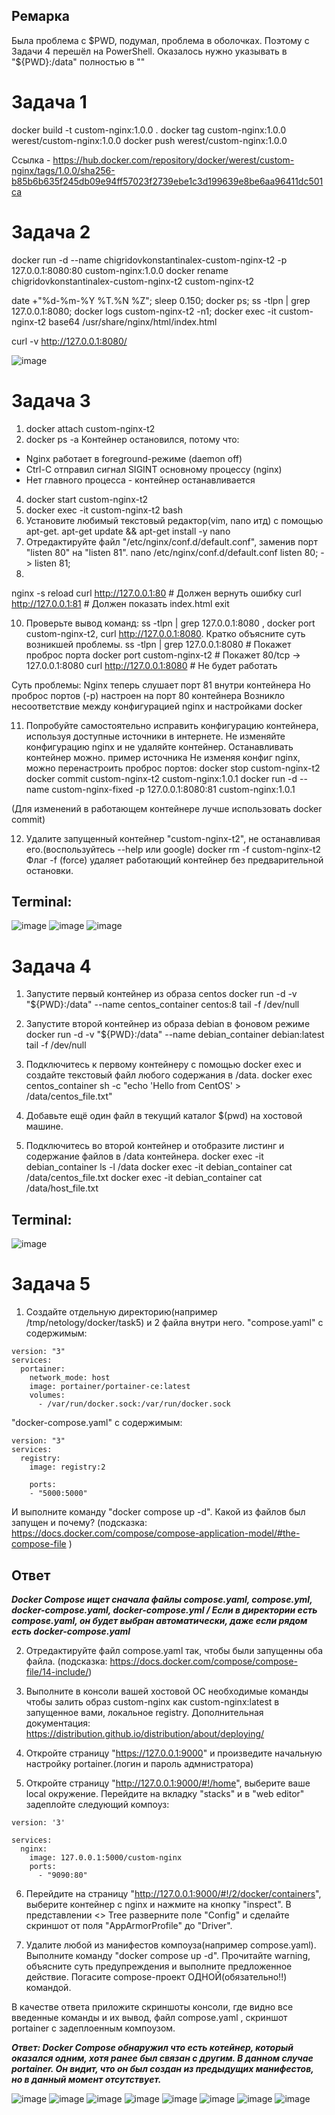 ## Ремарка
Была проблема с $PWD, подумал, проблема в оболочках. Поэтому с Задачи 4 перешёл на PowerShell. Оказалось нужно указывать в "${PWD}:/data" полностью в ""

# Задача 1
docker build -t custom-nginx:1.0.0 .
docker tag custom-nginx:1.0.0 werest/custom-nginx:1.0.0
docker push werest/custom-nginx:1.0.0

Ссылка - https://hub.docker.com/repository/docker/werest/custom-nginx/tags/1.0.0/sha256-b85b6b635f245db09e94ff57023f2739ebe1c3d199639e8be6aa96411dc501ca

# Задача 2

docker run -d --name chigridovkonstantinalex-custom-nginx-t2 -p 127.0.0.1:8080:80 custom-nginx:1.0.0
docker rename chigridovkonstantinalex-custom-nginx-t2 custom-nginx-t2

date +"%d-%m-%Y %T.%N %Z"; sleep 0.150; docker ps; ss -tlpn | grep 127.0.0.1:8080; docker logs custom-nginx-t2 -n1; docker exec -it custom-nginx-t2 base64 /usr/share/nginx/html/index.html

curl -v http://127.0.0.1:8080/

![image](https://github.com/Werest/DevOps/blob/d058952af938052fa57e5de2feba03f9212258c4/HW3/TASK2.png)

# Задача 3
1. docker attach custom-nginx-t2
3. docker ps -a
Контейнер остановился, потому что:
- Nginx работает в foreground-режиме (daemon off)
- Ctrl-C отправил сигнал SIGINT основному процессу (nginx)
- Нет главного процесса - контейнер останавливается

4. docker start custom-nginx-t2
5. docker exec -it custom-nginx-t2 bash
6. Установите любимый текстовый редактор(vim, nano итд) с помощью apt-get.
apt-get update && apt-get install -y nano
7. Отредактируйте файл "/etc/nginx/conf.d/default.conf", заменив порт "listen 80" на "listen 81".
nano /etc/nginx/conf.d/default.conf
listen 80; -> listen 81;
8. 
nginx -s reload
curl http://127.0.0.1:80  # Должен вернуть ошибку
curl http://127.0.0.1:81  # Должен показать index.html
exit

10.  Проверьте вывод команд: ss -tlpn | grep 127.0.0.1:8080 , docker port custom-nginx-t2, curl http://127.0.0.1:8080. Кратко объясните суть возникшей проблемы.
ss -tlpn | grep 127.0.0.1:8080  # Покажет проброс порта
docker port custom-nginx-t2      # Покажет 80/tcp → 127.0.0.1:8080
curl http://127.0.0.1:8080      # Не будет работать

Суть проблемы:
Nginx теперь слушает порт 81 внутри контейнера
Но проброс портов (-p) настроен на порт 80 контейнера
Возникло несоответствие между конфигурацией nginx и настройками docker

11. Попробуйте самостоятельно исправить конфигурацию контейнера, используя доступные источники в интернете. Не изменяйте конфигурацию nginx и не удаляйте контейнер. Останавливать контейнер можно. пример источника
Не изменяя конфиг nginx, можно перенастроить проброс портов:
docker stop custom-nginx-t2
docker commit custom-nginx-t2 custom-nginx:1.0.1
docker run -d --name custom-nginx-fixed -p 127.0.0.1:8080:81 custom-nginx:1.0.1

(Для изменений в работающем контейнере лучше использовать docker commit)

12. Удалите запущенный контейнер "custom-nginx-t2", не останавливая его.(воспользуйтесь --help или google)
docker rm -f custom-nginx-t2
Флаг -f (force) удаляет работающий контейнер без предварительной остановки.

## Terminal:
![image](https://github.com/Werest/DevOps/blob/d058952af938052fa57e5de2feba03f9212258c4/HW3/TASK3-1.png)
![image](https://github.com/Werest/DevOps/blob/d058952af938052fa57e5de2feba03f9212258c4/HW3/TASK3-2.png)
![image](https://github.com/Werest/DevOps/blob/d058952af938052fa57e5de2feba03f9212258c4/HW3/TASK3-3.png)

# Задача 4
1. Запустите первый контейнер из образа centos
docker run -d -v "${PWD}:/data" --name centos_container centos:8 tail -f /dev/null

2. Запустите второй контейнер из образа debian в фоновом режиме
docker run -d -v "${PWD}:/data" --name debian_container debian:latest tail -f /dev/null

3. Подключитесь к первому контейнеру с помощью docker exec и создайте текстовый файл любого содержания в /data.
docker exec centos_container sh -c "echo 'Hello from CentOS' > /data/centos_file.txt"

4. Добавьте ещё один файл в текущий каталог $(pwd) на хостовой машине.

5. Подключитесь во второй контейнер и отобразите листинг и содержание файлов в /data контейнера.
docker exec -it debian_container ls -l /data
docker exec -it debian_container cat /data/centos_file.txt
docker exec -it debian_container cat /data/host_file.txt

## Terminal:
![image](https://github.com/Werest/DevOps/blob/d058952af938052fa57e5de2feba03f9212258c4/HW3/TASK4.png)


# Задача 5
1. Создайте отдельную директорию(например /tmp/netology/docker/task5) и 2 файла внутри него.
"compose.yaml" с содержимым:
```
version: "3"
services:
  portainer:
    network_mode: host
    image: portainer/portainer-ce:latest
    volumes:
      - /var/run/docker.sock:/var/run/docker.sock
```
"docker-compose.yaml" с содержимым:
```
version: "3"
services:
  registry:
    image: registry:2

    ports:
    - "5000:5000"
```

И выполните команду "docker compose up -d". Какой из файлов был запущен и почему? (подсказка: https://docs.docker.com/compose/compose-application-model/#the-compose-file )

## Ответ
***Docker Compose ищет сначала файлы compose.yaml, compose.yml, docker-compose.yaml, docker-compose.yml / Если в директории есть compose.yaml, он будет выбран автоматически, даже если рядом есть docker-compose.yaml***

2. Отредактируйте файл compose.yaml так, чтобы были запущенны оба файла. (подсказка: https://docs.docker.com/compose/compose-file/14-include/)

3. Выполните в консоли вашей хостовой ОС необходимые команды чтобы залить образ custom-nginx как custom-nginx:latest в запущенное вами, локальное registry. Дополнительная документация: https://distribution.github.io/distribution/about/deploying/
4. Откройте страницу "https://127.0.0.1:9000" и произведите начальную настройку portainer.(логин и пароль адмнистратора)
5. Откройте страницу "http://127.0.0.1:9000/#!/home", выберите ваше local  окружение. Перейдите на вкладку "stacks" и в "web editor" задеплойте следующий компоуз:

```
version: '3'

services:
  nginx:
    image: 127.0.0.1:5000/custom-nginx
    ports:
      - "9090:80"
```
6. Перейдите на страницу "http://127.0.0.1:9000/#!/2/docker/containers", выберите контейнер с nginx и нажмите на кнопку "inspect". В представлении <> Tree разверните поле "Config" и сделайте скриншот от поля "AppArmorProfile" до "Driver".

7. Удалите любой из манифестов компоуза(например compose.yaml).  Выполните команду "docker compose up -d". Прочитайте warning, объясните суть предупреждения и выполните предложенное действие. Погасите compose-проект ОДНОЙ(обязательно!!) командой.

В качестве ответа приложите скриншоты консоли, где видно все введенные команды и их вывод, файл compose.yaml , скриншот portainer c задеплоенным компоузом.

***Ответ: Docker Compose обнаружил что есть котейнер, который оказался одним, хотя ранее был связан с другим. В данном случае portainer. Он видит, что он был создан из предыдущих манифестов, но в данный момент отсутствует.***

![image](https://github.com/Werest/DevOps/blob/d058952af938052fa57e5de2feba03f9212258c4/HW3/TASK5-1.png)
![image](https://github.com/Werest/DevOps/blob/d058952af938052fa57e5de2feba03f9212258c4/HW3/TASK5-2.png)
![image](https://github.com/Werest/DevOps/blob/!d058952af938052fa57e5de2feba03f9212258c4/HW3/TASK5-3.png)
![image](https://github.com/Werest/DevOps/blob/!d058952af938052fa57e5de2feba03f9212258c4/HW3/TASK5-4.png)
![image](https://github.com/Werest/DevOps/blob/!d058952af938052fa57e5de2feba03f9212258c4/HW3/TASK5-5.png)
![image](https://github.com/Werest/DevOps/blob/!d058952af938052fa57e5de2feba03f9212258c4/HW3/TASK5-6.png)
![image](https://github.com/Werest/DevOps/blob/!d058952af938052fa57e5de2feba03f9212258c4/HW3/TASK5-7.png)
![image](https://github.com/Werest/DevOps/blob/d058952af938052fa57e5de2feba03f9212258c4/HW3/TASK5-8.png)